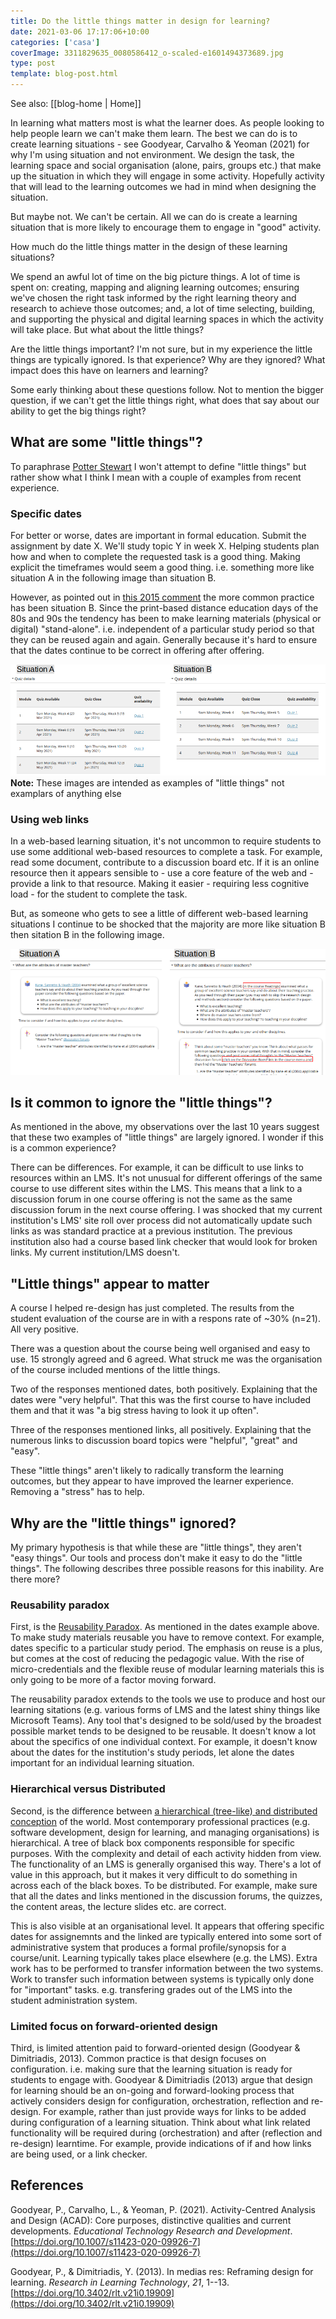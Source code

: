 ```yaml
---
title: Do the little things matter in design for learning?
date: 2021-03-06 17:17:06+10:00
categories: ['casa']
coverImage: 3311829635_0080586412_o-scaled-e1601494373689.jpg
type: post
template: blog-post.html
---
```


See also: [[blog-home | Home]]

In learning what matters most is what the learner does. As people looking to help people learn we can't make them learn. The best we can do is to create learning situations - see Goodyear, Carvalho & Yeoman (2021) for why I'm using situation and not environment. We design the task, the learning space and social organisation (alone, pairs, groups etc.) that make up the situation in which they will engage in some activity. Hopefully activity that will lead to the learning outcomes we had in mind when designing the situation.

But maybe not. We can't be certain. All we can do is create a learning situation that is more likely to encourage them to engage in "good" activity.

How much do the little things matter in the design of these learning situations?

We spend an awful lot of time on the big picture things. A lot of time is spent on: creating, mapping and aligning learning outcomes; ensuring we've chosen the right task informed by the right learning theory and research to achieve those outcomes; and, a lot of time selecting, building, and supporting the physical and digital learning spaces in which the activity will take place. But what about the little things?

Are the little things important? I'm not sure, but in my experience the little things are typically ignored. Is that experience? Why are they ignored? What impact does this have on learners and learning?

Some early thinking about these questions follow. Not to mention the bigger question, if we can't get the little things right, what does that say about our ability to get the big things right?

## What are some "little things"?

To paraphrase [Potter Stewart](https://en.wikipedia.org/wiki/I_know_it_when_I_see_it) I won't attempt to define "little things" but rather show what I think I mean with a couple of examples from recent experience.

### Specific dates

For better or worse, dates are important in formal education. Submit the assignment by date X. We'll study topic Y in week X. Helping students plan how and when to complete the requested task is a good thing. Making explicit the timeframes would seem a good thing. i.e. something more like situation A in the following image than situation B.

However, as pointed out in [this 2015 comment](/blog2/2015/06/26/and-the-little-one-said-roll-over-roll-over/#comment-1340) the more common practice has been situation B. Since the print-based distance education days of the 80s and 90s the tendency has been to make learning materials (physical or digital) "stand-alone". i.e. independent of a particular study period so that they can be reused again and again. Generally because it's hard to ensure that the dates continue to be correct in offering after offering.

![](images/2021-03-06-10-04-55.png) **Note:** These images are intended as examples of "little things" not examplars of anything else

### Using web links

In a web-based learning situation, it's not uncommon to require students to use some additional web-based resources to complete a task. For example, read some document, contribute to a discussion board etc. If it is an online resource then it appears sensible to - use a core feature of the web and - provide a link to that resource. Making it easier - requiring less cognitive load - for the student to complete the task.

But, as someone who gets to see a little of different web-based learning situations I continue to be shocked that the majority are more like situation B then sitation B in the following image.

![](images/2021-03-06-10-03-36.png)

## Is it common to ignore the "little things"?

As mentioned in the above, my observations over the last 10 years suggest that these two examples of "little things" are largely ignored. I wonder if this is a common experience?

There can be differences. For example, it can be difficult to use links to resources within an LMS. It's not unusual for different offerings of the same course to use different sites within the LMS. This means that a link to a discussion forum in one course offering is not the same as the same discussion forum in the next course offering. I was shocked that my current institution's LMS' site roll over process did not automatically update such links as was standard practice at a previous institution. The previous institution also had a course based link checker that would look for broken links. My current institution/LMS doesn't.

## "Little things" appear to matter

A course I helped re-design has just completed. The results from the student evaluation of the course are in with a respons rate of ~30% (n=21). All very positive.

There was a question about the course being well organised and easy to use. 15 strongly agreed and 6 agreed. What struck me was the organisation of the course included mentions of the little things.

Two of the responses mentioned dates, both positively. Explaining that the dates were "very helpful". That this was the first course to have included them and that it was "a big stress having to look it up often".

Three of the responses mentioned links, all positively. Explaining that the numerous links to discussion board topics were "helpful", "great" and "easy".

These "little things" aren't likely to radically transform the learning outcomes, but they appear to have improved the learner experience. Removing a "stress" has to help.

## Why are the "little things" ignored?

My primary hypothesis is that while these are "little things", they aren't "easy things". Our tools and process don't make it easy to do the "little things". The following describes three possible reasons for this inability. Are there more?

### Reusability paradox

First, is the [Reusability Paradox](https://djplaner.github.io/memex/sense/Bricolage/reusability-paradox). As mentioned in the dates example above. To make study materials reusable you have to remove context. For example, dates specific to a particular study period. The emphasis on reuse is a plus, but comes at the cost of reducing the pedagogic value. With the rise of micro-credentials and the flexible reuse of modular learning materials this is only going to be more of a factor moving forward.

The reusability paradox extends to the tools we use to produce and host our learning sitations (e.g. various forms of LMS and the latest shiny things like Microsoft Teams). Any tool that's designed to be sold/used by the broadest possible market tends to be designed to be reusable. It doesn't know a lot about the specifics of one individual context. For example, it doesn't know about the dates for the institution's study periods, let alone the dates important for an individual learning situation.

### Hierarchical versus Distributed

Second, is the difference between [a hierarchical (tree-like) and distributed conception](/blog2/2014/09/21/breaking-bad-to-bridge-the-realityrhetoric-chasm/#how-you-see-the-world-distributed-or-tree-like) of the world. Most contemporary professional practices (e.g. software development, design for learning, and managing organisations) is hierarchical. A tree of black box components responsible for specific purposes. With the complexity and detail of each activity hidden from view. The functionality of an LMS is generally organised this way. There's a lot of value in this approach, but it makes it very difficult to do something in across each of the black boxes. To be distributed. For example, make sure that all the dates and links mentioned in the discussion forums, the quizzes, the content areas, the lecture slides etc. are correct.

This is also visible at an organisational level. It appears that offering specific dates for assignemnts and the linked are typically entered into some sort of administrative system that produces a formal profile/synopsis for a course/unit. Learning typically takes place elsewhere (e.g. the LMS). Extra work has to be performed to transfer information between the two systems. Work to transfer such information between systems is typically only done for "important" tasks. e.g. transfering grades out of the LMS into the student administration system.

### Limited focus on forward-oriented design

Third, is limited attention paid to forward-oriented design (Goodyear & Dimitriadis, 2013). Common practice is that design focuses on configuration. i.e. making sure that the learning situation is ready for students to engage with. Goodyear & Dimitriadis (2013) argue that design for learning should be an on-going and forward-looking process that actively considers design for configuration, orchestration, reflection and re-design. For example, rather than just provide ways for links to be added during configuration of a learning situation. Think about what link related functionality will be required during (orchestration) and after (reflection and re-design) learntime. For example, provide indications of if and how links are being used, or a link checker.

## References

Goodyear, P., Carvalho, L., & Yeoman, P. (2021). Activity-Centred Analysis and Design (ACAD): Core purposes, distinctive qualities and current developments. _Educational Technology Research and Development_. [https://doi.org/10.1007/s11423-020-09926-7](https://doi.org/10.1007/s11423-020-09926-7)

Goodyear, P., & Dimitriadis, Y. (2013). In medias res: Reframing design for learning. _Research in Learning Technology_, _21_, 1--13. [https://doi.org/10.3402/rlt.v21i0.19909](https://doi.org/10.3402/rlt.v21i0.19909)